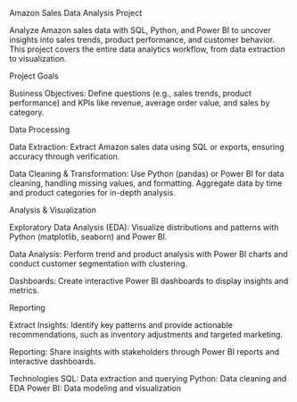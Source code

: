 Amazon Sales Data Analysis Project

Analyze Amazon sales data with SQL, Python, and Power BI to uncover insights into sales trends, product performance, and customer behavior. This project covers the entire data analytics workflow, from data extraction to visualization.

Project Goals

Business Objectives:
Define questions (e.g., sales trends, product performance) and KPIs like revenue, average order value, and sales by category.

Data Processing

Data Extraction:
Extract Amazon sales data using SQL or exports, ensuring accuracy through verification.

Data Cleaning & Transformation:
Use Python (pandas) or Power BI for data cleaning, handling missing values, and formatting.
Aggregate data by time and product categories for in-depth analysis.

Analysis & Visualization

Exploratory Data Analysis (EDA):
Visualize distributions and patterns with Python (matplotlib, seaborn) and Power BI.

Data Analysis:
Perform trend and product analysis with Power BI charts and conduct customer segmentation with clustering.

Dashboards:
Create interactive Power BI dashboards to display insights and metrics.

Reporting

Extract Insights:
Identify key patterns and provide actionable recommendations, such as inventory adjustments and targeted marketing.

Reporting:
Share insights with stakeholders through Power BI reports and interactive dashboards.

Technologies
SQL: Data extraction and querying
Python: Data cleaning and EDA
Power BI: Data modeling and visualization
